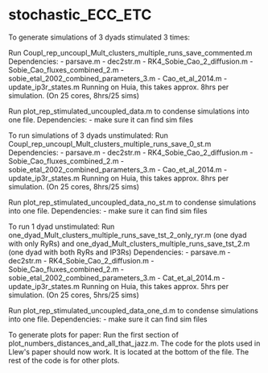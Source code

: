 # stochastic_ECC_ETC

To generate simulations of 3 dyads stimulated 3 times:

Run Coupl_rep_uncoupl_Mult_clusters_multiple_runs_save_commented.m
	Dependencies:
		- parsave.m
		- dec2str.m
		- RK4_Sobie_Cao_2_diffusion.m
			- Sobie_Cao_fluxes_combined_2.m
		- sobie_etal_2002_combined_parameters_3.m
		- Cao_et_al_2014.m
		- update_ip3r_states.m
	Running on Huia, this takes approx. 8hrs per simulation. (On 25 cores, 8hrs/25 sims)

Run plot_rep_stimulated_uncoupled_data.m to condense simulations into one file.
	Dependencies:
		- make sure it can find sim files



To run simulations of 3 dyads unstimulated:
Run Coupl_rep_uncoupl_Mult_clusters_multiple_runs_save_0_st.m
	Dependencies:
		- parsave.m
		- dec2str.m
		- RK4_Sobie_Cao_2_diffusion.m
			- Sobie_Cao_fluxes_combined_2.m
		- sobie_etal_2002_combined_parameters_3.m
		- Cao_et_al_2014.m
		- update_ip3r_states.m
	Running on Huia, this takes approx. 8hrs per simulation. (On 25 cores, 8hrs/25 sims)

Run plot_rep_stimulated_uncoupled_data_no_st.m to condense simulations into one file.
	Dependencies:
		- make sure it can find sim files


To run 1 dyad unstimulated:
Run one_dyad_Mult_clusters_multiple_runs_save_tst_2_only_ryr.m (one dyad with only RyRs) and one_dyad_Mult_clusters_multiple_runs_save_tst_2.m (one dyad with both RyRs and IP3Rs)
	Dependencies:
		- parsave.m
		- dec2str.m
		- RK4_Sobie_Cao_2_diffusion.m
			- Sobie_Cao_fluxes_combined_2.m
		- sobie_etal_2002_combined_parameters_3.m
		- Cat_et_al_2014.m
		- update_ip3r_states.m
	Running on Huia, this takes approx. 5hrs per simulation. (On 25 cores, 5hrs/25 sims)

Run plot_rep_stimulated_uncoupled_data_one_d.m to condense simulations into one file.
	Dependencies:
		- make sure it can find sim files

To generate plots for paper:
Run the first section of plot_numbers_distances_and_all_that_jazz.m. The code for the plots used in Llew's paper should now work. It is located at the bottom of the file. The rest of the code is for other plots.
